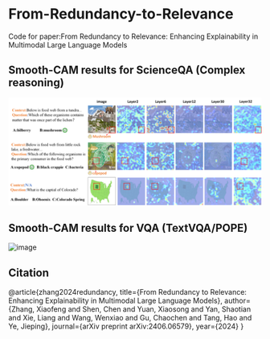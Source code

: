 # From-Redundancy-to-Relevance
Code for paper:From Redundancy to Relevance: Enhancing Explainability in Multimodal Large Language Models
## Smooth-CAM results for ScienceQA (Complex reasoning)
![image](https://github.com/zhangbaijin/From-Redundancy-to-Relevance/blob/main/grad-llm.png)

## Smooth-CAM results for VQA (TextVQA/POPE)
![image](https://github.com/zhangbaijin/From-Redundancy-to-Relevance/blob/main/horse.png)

## Citation

@article{zhang2024redundancy,
  title={From Redundancy to Relevance: Enhancing Explainability in Multimodal Large Language Models},
  author={Zhang, Xiaofeng and Shen, Chen and Yuan, Xiaosong and Yan, Shaotian and Xie, Liang and Wang, Wenxiao and Gu, Chaochen and Tang, Hao and Ye, Jieping},
  journal={arXiv preprint arXiv:2406.06579},
  year={2024}
}
